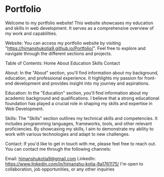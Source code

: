 # Portfolio
Welcome to my portfolio website! This website showcases my education and skills in web development. It serves as a comprehensive overview of my work and capabilities.

Website: 
You can access my portfolio website by visiting "https://himanshukotia9.github.io/Portfolio/". Feel free to explore and navigate through the different sections and projects.

Table of Contents: 
Home
About
Education
Skills
Contact

About: 
In the "About" section, you'll find information about my background, education, and professional experience. It highlights my passion for front-end development and provides insight into my journey and aspirations.

Education: 
In the "Education" section, you'll find information about my academic background and qualifications. I believe that a strong educational foundation has played a crucial role in shaping my skills and expertise in Web Development.

Skills: 
The "Skills" section outlines my technical skills and competencies. It includes programming languages, frameworks, tools, and other relevant proficiencies. By showcasing my skills, I aim to demonstrate my ability to work with various technologies and adapt to new challenges.

Contact: 
If you'd like to get in touch with me, please feel free to reach out. You can contact me through the following channels:

Email: himanshukotia9@gmail.com
LinkedIn: https://www.linkedin.com/in/himanshu-kotia-8a1761175/
I'm open to collaboration, job opportunities, or any other inquiries
